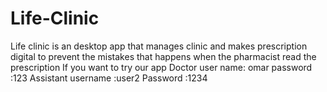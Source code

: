 # Life-Clinic
Life clinic is an desktop app that manages clinic and makes  prescription digital to prevent the mistakes that happens when the pharmacist read the prescription
If you want to try our app
Doctor user name: omar
password :123
Assistant username :user2
Password :1234

